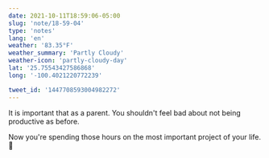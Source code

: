 ```yaml
---
date: 2021-10-11T18:59:06-05:00
slug: 'note/18-59-04'
type: 'notes'
lang: 'en'
weather: '83.35°F'
weather_summary: 'Partly Cloudy'
weather-icon: 'partly-cloudy-day'
lat: '25.75543427586868'
long: '-100.4021220772239'

tweet_id: '1447708593004982272'
---
```

It is important that as a parent. You shouldn't feel bad about not being productive as before.

Now you're spending those hours on the most important project of your life. 🙂